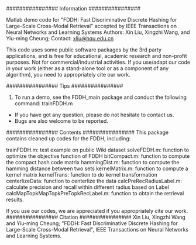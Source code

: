 
################ Information ################

Matlab demo code for "FDDH: Fast Discriminative  Discrete  Hashing for Large-Scale Cross-Modal Retrieval"  accepted by IEEE Transactions on Neural Networks and Learning Systems
Authors: Xin Liu, Xingzhi Wang, and Yiu-ming Cheung;
Contact: xliu@hqu.edu.cn


This code uses some public software packages by the 3rd party applications, and is free for educational, academic research and non-profit purposes. Not for commercial/industrial activities. If you use/adapt our code in your work (either as a stand-alone tool or as a component of any algorithm), you need to appropriately cite our work.



################ Tips ################
1. To run a demo, see the FDDH_main package and conduct the following command:
        trainFDDH.m

* If you have got any question, please do not hesitate to contact us.
* Bugs are also welcome to be reported.

################ Contents ################
This package contains cleaned up codes for the FDDH, including:

trainFDDH.m: test example on public Wiki dataset
solveFDDH.m: function to optimize the objective function of FDDH
bitCompact.m: function to compute the compact hash code matrix
hammingDist.m: function to compute the hamming distance between two sets
kernelMatrix.m: function to compute a kernel matrix
kernelTrans: function to do kernel transformation
centerlizeData: function to centerlize the data
calcPreRecRadiusLabel.m: calculate precision and recall within different radius based on Label
calcMapTopkMapTopkPreTopkRecLabel.m: function to obtain the retrieval results.


If you use our codes, we are appreciated if you appropriately cite our work.
################ Citation ################
Xin Liu, Xingzhi Wang and Yiu-ming Cheung; "FDDH: Fast Discriminative Discrete Hashing for Large-Scale Cross-Modal Retrieval", IEEE Transactions on Neural Networks and Learning Systems.

